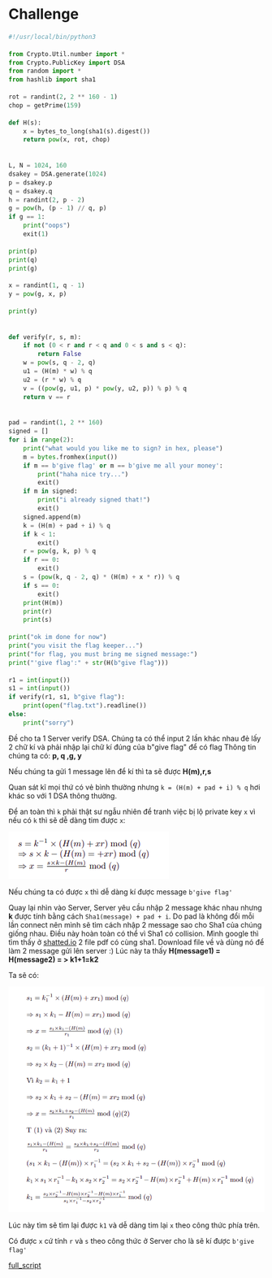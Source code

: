 # Challenge
```py
#!/usr/local/bin/python3

from Crypto.Util.number import *
from Crypto.PublicKey import DSA
from random import *
from hashlib import sha1

rot = randint(2, 2 ** 160 - 1)
chop = getPrime(159)

def H(s):
    x = bytes_to_long(sha1(s).digest())
    return pow(x, rot, chop)


L, N = 1024, 160
dsakey = DSA.generate(1024)
p = dsakey.p
q = dsakey.q
h = randint(2, p - 2)
g = pow(h, (p - 1) // q, p)
if g == 1:
    print("oops")
    exit(1)

print(p)
print(q)
print(g)

x = randint(1, q - 1)
y = pow(g, x, p)

print(y)


def verify(r, s, m):
    if not (0 < r and r < q and 0 < s and s < q):
        return False
    w = pow(s, q - 2, q)
    u1 = (H(m) * w) % q
    u2 = (r * w) % q
    v = ((pow(g, u1, p) * pow(y, u2, p)) % p) % q
    return v == r


pad = randint(1, 2 ** 160)
signed = []
for i in range(2):
    print("what would you like me to sign? in hex, please")
    m = bytes.fromhex(input())
    if m == b'give flag' or m == b'give me all your money':
        print("haha nice try...")
        exit()
    if m in signed:
        print("i already signed that!")
        exit()
    signed.append(m)
    k = (H(m) + pad + i) % q
    if k < 1:
        exit()
    r = pow(g, k, p) % q
    if r == 0:
        exit()
    s = (pow(k, q - 2, q) * (H(m) + x * r)) % q
    if s == 0:
        exit()
    print(H(m))
    print(r)
    print(s)

print("ok im done for now")
print("you visit the flag keeper...")
print("for flag, you must bring me signed message:")
print("'give flag':" + str(H(b"give flag")))

r1 = int(input())
s1 = int(input())
if verify(r1, s1, b"give flag"):
    print(open("flag.txt").readline())
else:
    print("sorry")
```
Đề cho ta 1 Server verify DSA. Chúng ta có thể input 2 lần khác nhau đẻ lấy 2 chữ kí và phải nhập lại chữ kí đúng của b"give flag" để có flag
Thông tin chúng ta có:  **p, q ,g, y**

Nếu chúng ta gửi 1 message lên để kí thì ta sẽ được **H(m),r,s**

Quan sát kĩ mọi thứ có vẻ bình thường  nhưng ```k = (H(m) + pad + i) % q```  hơi khác so với 1 DSA thông thường.

Để an toàn thì  ```k```  phải thật sư ngẫu nhiên để tranh việc bị lộ private key ```x``` vì nếu có ```k``` thì sẽ dễ dàng tim được ```x```:

![](https://github.com/lttn1204/CTF/blob/main/2021/redpwnCTF/Kepper_of_the_flag/image1.png)

Nếu chúng ta có được ```x``` thì dễ dàng kí được message ```b'give flag'```

Quay lại nhìn vào Server, Server yêu cầu nhập 2 message khác nhau nhưng **k** được tính bằng cách ```Sha1(message) + pad + i```. Do pad là không đổi mỗi lần connect nên mình sẽ tìm cách nhập 2 message sao cho Sha1 của chúng giống nhau. Điều này hoàn toàn có thể vì Sha1 có collision. Mình google thì tìm thấy ở [shatted.io](https://shattered.io/) 2 file pdf có cùng sha1. Download file về và dùng nó để làm 2 message gửi lên server :)
Lúc này ta thấy **H(message1) = H(message2) = > k1+1=k2**

Ta sẽ có: 

![](https://github.com/lttn1204/CTF/blob/main/2021/redpwnCTF/Kepper_of_the_flag/image.png)

Lúc này tìm sẽ tìm lại được ```k1``` và dễ dàng tim lại ```x``` theo công thức phía trên.

Có được ```x``` cứ tính ```r``` và ```s``` theo công thức ở Server cho là sẽ kí được ```b'give flag'``` 

[full_script](https://github.com/lttn1204/CTF/blob/main/2021/redpwnCTF/Kepper_of_the_flag/solve.py)
